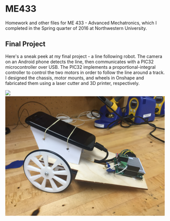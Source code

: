 # ME433
Homework and other files for ME 433 - Advanced Mechatronics, which I completed in the Spring quarter of 2016 at Northwestern University. 

## Final Project
Here's a sneak peek at my final project - a line following robot. The camera on an Android phone detects the line, then communicates with a PIC32 microcontroller over USB. The PIC32 implements a proportional-integral controller to control the two motors in order to follow the line around a track. I designed the chassis, motor mounts, and wheels in Onshape and fabricated them using a laser cutter and 3D printer, respectively.

![](pictures/demo_final.gif)
![](pictures/File_000.jpeg)

